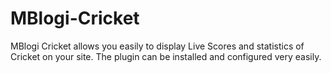 MBlogi-Cricket
==============

MBlogi Cricket allows you easily to display Live Scores and statistics of Cricket on your site. The plugin can be installed and configured very easily.
